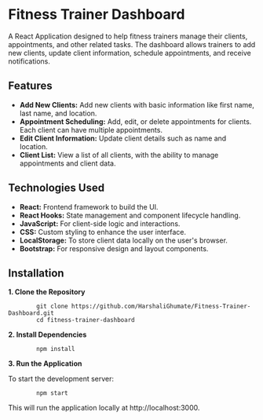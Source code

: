 # Fitness Trainer Dashboard
A React Application designed to help fitness trainers manage their clients, appointments, and other related tasks. The dashboard allows trainers to add new clients, update client information, schedule appointments, and receive notifications.

## Features
* **Add New Clients:** Add new clients with basic information like first name, last name, and location.
* **Appointment Scheduling:** Add, edit, or delete appointments for clients. Each client can have multiple appointments.
* **Edit Client Information:** Update client details such as name and location.
* **Client List:** View a list of all clients, with the ability to manage appointments and client data.

## Technologies Used
* **React:** Frontend framework to build the UI.
* **React Hooks:** State management and component lifecycle handling.
* **JavaScript:** For client-side logic and interactions.
* **CSS:** Custom styling to enhance the user interface.
* **LocalStorage:** To store client data locally on the user's browser.
* **Bootstrap:** For responsive design and layout components.

## Installation
**1. Clone the Repository**

            git clone https://github.com/HarshaliGhumate/Fitness-Trainer-Dashboard.git
            cd fitness-trainer-dashboard
            
**2. Install Dependencies**

            npm install
            
**3. Run the Application**

To start the development server:

            npm start
            
This will run the application locally at http://localhost:3000.






